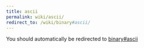 ```yaml
---
title: ascii
permalink: wiki/ascii/
redirect_to: /wiki/binary#ascii/
---
```


You should automatically be redirected to [binary#ascii](/wiki/binary#ascii/)
